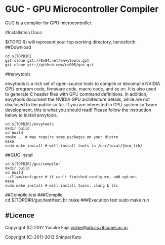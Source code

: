 
# GUC - GPU Microcontroller Compiler

GUC is a compiler for GPU microcontroller.

#Installation Docs:

$(TOPDIR) will represent your top working directory, henceforth.
##Download

    cd $(TOPDIR)
    git clone git://0x04.net/envytools.git
    git clone git://github.com/cs005/guc.git
    
##envytools

envytools is a rich set of open-source tools to compile or decompile
NVIDIA GPU program code, firmware code, macro code, and so on. It is
also used to generate C header files with GPU command definitions.
In addition, envytools document the NVIDIA GPU architecture details,
while are not disclosed to the public so far. If you are interested 
in GPU system software development, this is what you should read!
Please follow the instruction below to install envytools.

    cd $(TOPDIR)/envytools
    mkdir build
    cd build
    cmake .. # may require some packages on your distro
    make
    sudo make install # will install tools to /usr/local/{bin,lib}

##GUC install

    cd $(TOPDIR)/guc/compiler
    mkdir build
    cd build
    ../llvm/configure # if can't finished configure, add option.
    make
    sudo make install # will install tools. clang & llc

##Compile test
###Compile  
    cd $(TOPDIR)/guc/test/test_br
    make
###Execution test
    sudo make run

#Licence
-----------  
 Copyright (C) 2012 Yusuke Fujii <yukke@ubi.cs.ritsumei.ac.jp>
 
 Copyright (C) 2011-2012 Shinpei Kato
 

